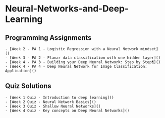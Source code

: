 # Neural-Networks-and-Deep-Learning

## Programming Assignments

    - [Week 2 - PA 1 - Logistic Regression with a Neural Network mindset]()
    - [Week 3 - PA 2 - Planar data classification with one hidden layer]()
    - [Week 4 - PA 3 - Building your Deep Neural Network: Step by Step¶]()
    - [Week 4 - PA 4 - Deep Neural Network for Image Classification: Application]()

## Quiz Solutions

    - [Week 1 Quiz - Introduction to deep learning]()
    - [Week 2 Quiz - Neural Network Basics]()
    - [Week 3 Quiz - Shallow Neural Networks]()
    - [Week 4 Quiz - Key concepts on Deep Neural Networks]()
